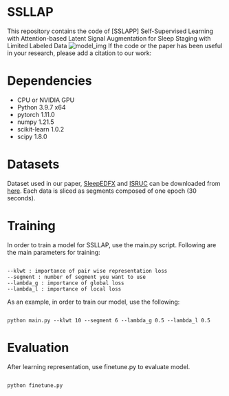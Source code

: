 # SSLLAP
This repository contains the code of [SSLAPP] 
Self-Supervised Learning with Attention-based Latent Signal Augmentation for Sleep Staging with Limited Labeled Data
![model_img](./img/model_img.png)
If the code or the paper has been useful in your research, please add a citation to our work: 

# Dependencies
- CPU or NVIDIA GPU
- Python 3.9.7 x64
- pytorch 1.11.0 
- numpy 1.21.5
- scikit-learn 1.0.2 
- scipy 1.8.0

# Datasets 

Dataset used in our paper, [SleepEDFX](https://www.physionet.org/content/sleep-edfx/1.0.0/) and [ISRUC](https://sleeptight.isr.uc.pt/?page_id=48) can be downloaded from [here](https://drive.google.com/drive/folders/1p2_CExyUa_jjByPI2c8ElyrrdHTwKnAY?usp=sharing). Each data is sliced as segments composed of one epoch (30 seconds).
# Training
In order to train a model for SSLLAP, use the main.py script. 
Following are the main parameters for training:
<pre><code>
--klwt : importance of pair wise representation loss 
--segment : number of segment you want to use
--lambda_g : importance of global loss
--lambda_l : importance of local loss
</code></pre>

As an example, in order to train our model, use the following: 
<pre><code>
python main.py --klwt 10 --segment 6 --lambda_g 0.5 --lambda_l 0.5
</code></pre>

# Evaluation
After learning representation, use finetune.py to evaluate model.
<pre><code>
python finetune.py
</code></pre>
